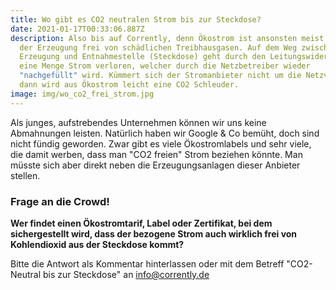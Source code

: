 ```yaml
---
title: Wo gibt es CO2 neutralen Strom bis zur Steckdose?
date: 2021-01-17T00:33:06.887Z
description: Also bis auf Corrently, denn Ökostrom ist ansonsten meist nur bei
  der Erzeugung frei von schädlichen Treibhausgasen. Auf dem Weg zwischen
  Erzeugung und Entnahmestelle (Steckdose) geht durch den Leitungswiderstand
  eine Menge Strom verloren, welcher durch die Netzbetreiber wieder
  "nachgefüllt" wird. Kümmert sich der Stromanbieter nicht um die Netzverluste,
  dann wird aus Ökostrom leicht eine CO2 Schleuder.
image: img/wo_co2_frei_strom.jpg
---
```

Als junges, aufstrebendes Unternehmen können wir uns keine Abmahnungen leisten. Natürlich haben wir Google & Co bemüht, doch sind nicht fündig geworden. Zwar gibt es viele Ökostromlabels und sehr viele, die damit werben, dass man "CO2 freien" Strom beziehen könnte. Man müsste sich aber direkt neben die Erzeugungsanlagen dieser Anbieter stellen.

### Frage an die Crowd!

**Wer findet einen Ökostromtarif, Label oder Zertifikat, bei dem sichergestellt wird, dass der bezogene Strom auch wirklich frei von Kohlendioxid aus der Steckdose kommt?**

Bitte die Antwort als Kommentar hinterlassen oder mit dem Betreff "CO2-Neutral bis zur Steckdose" an info@corrently.de